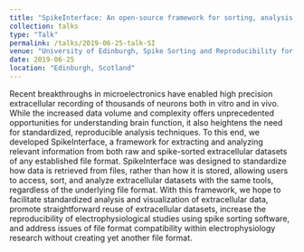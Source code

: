 ```yaml
---
title: "SpikeInterface: An open-source framework for sorting, analysis, and evaluation of extracellular recordings"
collection: talks
type: "Talk"
permalink: /talks/2019-06-25-talk-SI
venue: "University of Edinburgh, Spike Sorting and Reproducibility for Next Generation Electrophysiology"
date: 2019-06-25
location: "Edinburgh, Scotland"
---
```


Recent breakthroughs in microelectronics have enabled high precision extracellular recording of thousands of neurons both in vitro and in vivo. While the increased data volume and complexity offers unprecedented opportunities for understanding brain function, it also heightens the need for standardized, reproducible analysis techniques. To this end, we developed SpikeInterface, a framework for extracting and analyzing relevant information from both raw and spike-sorted extracellular datasets of any established file format. SpikeInterface was designed to standardize how data is retrieved from files, rather than how it is stored, allowing users to access, sort, and analyze extracellular datasets with the same tools, regardless of the underlying file format. With this framework, we hope to facilitate standardized analysis and visualization of extracellular data, promote straightforward reuse of extracellular datasets, increase the reproducibility of electrophysiological studies using spike sorting software, and address issues of file format compatibility within electrophysiology research without creating yet another file format.
